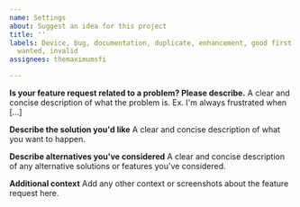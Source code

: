 ```yaml
---
name: Settings
about: Suggest an idea for this project
title: ''
labels: Device, bug, documentation, duplicate, enhancement, good first issue, help
  wanted, invalid
assignees: themaximumsfi

---
```


**Is your feature request related to a problem? Please describe.**
A clear and concise description of what the problem is. Ex. I'm always frustrated when [...]

**Describe the solution you'd like**
A clear and concise description of what you want to happen.

**Describe alternatives you've considered**
A clear and concise description of any alternative solutions or features you've considered.

**Additional context**
Add any other context or screenshots about the feature request here.
